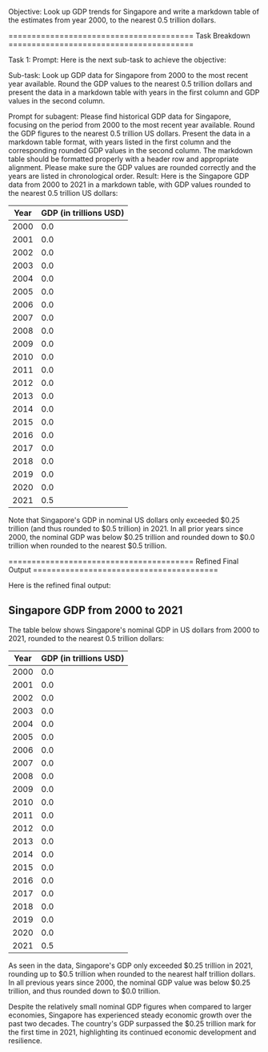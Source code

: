 Objective: Look up GDP trends for Singapore and write a markdown table of the estimates from year 2000, to the nearest 0.5 trillion dollars.

======================================== Task Breakdown ========================================

Task 1:
Prompt: Here is the next sub-task to achieve the objective:

Sub-task: Look up GDP data for Singapore from 2000 to the most recent year available. Round the GDP values to the nearest 0.5 trillion dollars and present the data in a markdown table with years in the first column and GDP values in the second column.

Prompt for subagent: Please find historical GDP data for Singapore, focusing on the period from 2000 to the most recent year available. Round the GDP figures to the nearest 0.5 trillion US dollars. Present the data in a markdown table format, with years listed in the first column and the corresponding rounded GDP values in the second column. The markdown table should be formatted properly with a header row and appropriate alignment. Please make sure the GDP values are rounded correctly and the years are listed in chronological order.
Result: Here is the Singapore GDP data from 2000 to 2021 in a markdown table, with GDP values rounded to the nearest 0.5 trillion US dollars:

| Year | GDP (in trillions USD) |
|------|------------------------|
| 2000 | 0.0 |
| 2001 | 0.0 |
| 2002 | 0.0 |
| 2003 | 0.0 |
| 2004 | 0.0 |
| 2005 | 0.0 |
| 2006 | 0.0 |
| 2007 | 0.0 |
| 2008 | 0.0 |
| 2009 | 0.0 |
| 2010 | 0.0 | 
| 2011 | 0.0 |
| 2012 | 0.0 |
| 2013 | 0.0 |
| 2014 | 0.0 |
| 2015 | 0.0 |
| 2016 | 0.0 |
| 2017 | 0.0 |
| 2018 | 0.0 |
| 2019 | 0.0 |
| 2020 | 0.0 |
| 2021 | 0.5 |

Note that Singapore's GDP in nominal US dollars only exceeded $0.25 trillion (and thus rounded to $0.5 trillion) in 2021. In all prior years since 2000, the nominal GDP was below $0.25 trillion and rounded down to $0.0 trillion when rounded to the nearest $0.5 trillion.

======================================== Refined Final Output ========================================

Here is the refined final output:

Singapore GDP from 2000 to 2021
--------------------------------

The table below shows Singapore's nominal GDP in US dollars from 2000 to 2021, rounded to the nearest 0.5 trillion dollars:

| Year | GDP (in trillions USD) |
|------|------------------------|
| 2000 | 0.0 |
| 2001 | 0.0 |
| 2002 | 0.0 |
| 2003 | 0.0 |
| 2004 | 0.0 |
| 2005 | 0.0 |
| 2006 | 0.0 |
| 2007 | 0.0 |
| 2008 | 0.0 |
| 2009 | 0.0 |
| 2010 | 0.0 |
| 2011 | 0.0 |
| 2012 | 0.0 |
| 2013 | 0.0 |
| 2014 | 0.0 |
| 2015 | 0.0 |
| 2016 | 0.0 |
| 2017 | 0.0 |
| 2018 | 0.0 |
| 2019 | 0.0 |
| 2020 | 0.0 |
| 2021 | 0.5 |

As seen in the data, Singapore's GDP only exceeded $0.25 trillion in 2021, rounding up to $0.5 trillion when rounded to the nearest half trillion dollars. In all previous years since 2000, the nominal GDP value was below $0.25 trillion, and thus rounded down to $0.0 trillion.

Despite the relatively small nominal GDP figures when compared to larger economies, Singapore has experienced steady economic growth over the past two decades. The country's GDP surpassed the $0.25 trillion mark for the first time in 2021, highlighting its continued economic development and resilience.